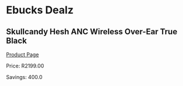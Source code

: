 
# Ebucks Dealz
## Skullcandy Hesh ANC Wireless Over-Ear True Black
[Product Page](https://www.ebucks.com/web/shop/productSelected.do?prodId=1179022665&catId=1048640943)

Price: R2199.00

Savings: 400.0


	